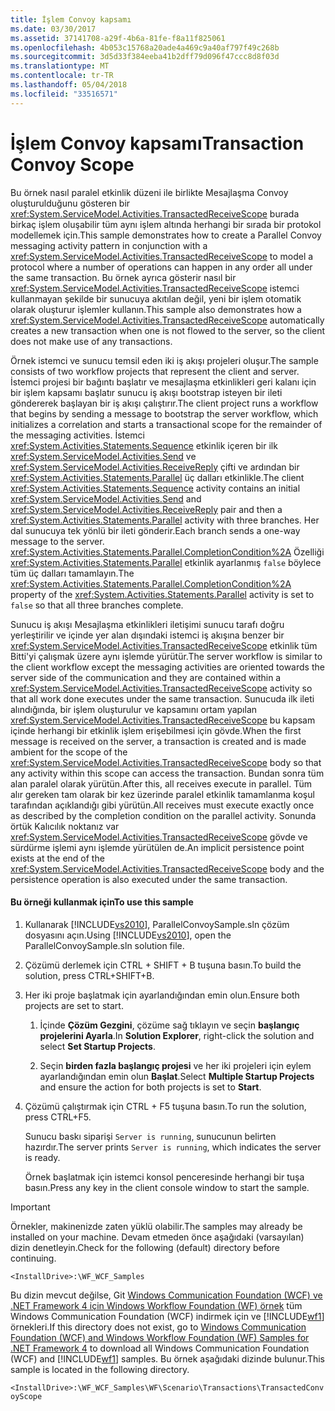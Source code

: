 ```yaml
---
title: İşlem Convoy kapsamı
ms.date: 03/30/2017
ms.assetid: 37141708-a29f-4b6a-81fe-f8a11f825061
ms.openlocfilehash: 4b053c15768a20ade4a469c9a40af797f49c268b
ms.sourcegitcommit: 3d5d33f384eeba41b2dff79d096f47ccc8d8f03d
ms.translationtype: MT
ms.contentlocale: tr-TR
ms.lasthandoff: 05/04/2018
ms.locfileid: "33516571"
---
```

# <a name="transaction-convoy-scope"></a><span data-ttu-id="63532-102">İşlem Convoy kapsamı</span><span class="sxs-lookup"><span data-stu-id="63532-102">Transaction Convoy Scope</span></span>
<span data-ttu-id="63532-103">Bu örnek nasıl paralel etkinlik düzeni ile birlikte Mesajlaşma Convoy oluşturulduğunu gösteren bir <xref:System.ServiceModel.Activities.TransactedReceiveScope> burada birkaç işlem oluşabilir tüm aynı işlem altında herhangi bir sırada bir protokol modellemek için.</span><span class="sxs-lookup"><span data-stu-id="63532-103">This sample demonstrates how to create a Parallel Convoy messaging activity pattern in conjunction with a <xref:System.ServiceModel.Activities.TransactedReceiveScope> to model a protocol where a number of operations can happen in any order all under the same transaction.</span></span> <span data-ttu-id="63532-104">Bu örnek ayrıca gösterir nasıl bir <xref:System.ServiceModel.Activities.TransactedReceiveScope> istemci kullanmayan şekilde bir sunucuya akıtılan değil, yeni bir işlem otomatik olarak oluşturur işlemler kullanın.</span><span class="sxs-lookup"><span data-stu-id="63532-104">This sample also demonstrates how a <xref:System.ServiceModel.Activities.TransactedReceiveScope> automatically creates a new transaction when one is not flowed to the server, so the client does not make use of any transactions.</span></span>  
  
 <span data-ttu-id="63532-105">Örnek istemci ve sunucu temsil eden iki iş akışı projeleri oluşur.</span><span class="sxs-lookup"><span data-stu-id="63532-105">The sample consists of two workflow projects that represent the client and server.</span></span> <span data-ttu-id="63532-106">İstemci projesi bir bağıntı başlatır ve mesajlaşma etkinlikleri geri kalanı için bir işlem kapsamı başlatır sunucu iş akışı bootstrap isteyen bir ileti göndererek başlayan bir iş akışı çalıştırır.</span><span class="sxs-lookup"><span data-stu-id="63532-106">The client project runs a workflow that begins by sending a message to bootstrap the server workflow, which initializes a correlation and starts a transactional scope for the remainder of the messaging activities.</span></span> <span data-ttu-id="63532-107">İstemci <xref:System.Activities.Statements.Sequence> etkinlik içeren bir ilk <xref:System.ServiceModel.Activities.Send> ve <xref:System.ServiceModel.Activities.ReceiveReply> çifti ve ardından bir <xref:System.Activities.Statements.Parallel> üç dalları etkinlikle.</span><span class="sxs-lookup"><span data-stu-id="63532-107">The client <xref:System.Activities.Statements.Sequence> activity contains an initial <xref:System.ServiceModel.Activities.Send> and <xref:System.ServiceModel.Activities.ReceiveReply> pair and then a <xref:System.Activities.Statements.Parallel> activity with three branches.</span></span> <span data-ttu-id="63532-108">Her dal sunucuya tek yönlü bir ileti gönderir.</span><span class="sxs-lookup"><span data-stu-id="63532-108">Each branch sends a one-way message to the server.</span></span> <span data-ttu-id="63532-109"><xref:System.Activities.Statements.Parallel.CompletionCondition%2A> Özelliği <xref:System.Activities.Statements.Parallel> etkinlik ayarlanmış `false` böylece tüm üç dalları tamamlayın.</span><span class="sxs-lookup"><span data-stu-id="63532-109">The <xref:System.Activities.Statements.Parallel.CompletionCondition%2A> property of the <xref:System.Activities.Statements.Parallel> activity is set to `false` so that all three branches complete.</span></span>  
  
 <span data-ttu-id="63532-110">Sunucu iş akışı Mesajlaşma etkinlikleri iletişimi sunucu tarafı doğru yerleştirilir ve içinde yer alan dışındaki istemci iş akışına benzer bir <xref:System.ServiceModel.Activities.TransactedReceiveScope> etkinlik tüm Bitti'yi çalışmak üzere aynı işlemde yürütür.</span><span class="sxs-lookup"><span data-stu-id="63532-110">The server workflow is similar to the client workflow except the messaging activities are oriented towards the server side of the communication and they are contained within a <xref:System.ServiceModel.Activities.TransactedReceiveScope> activity so that all work done executes under the same transaction.</span></span> <span data-ttu-id="63532-111">Sunucuda ilk ileti alındığında, bir işlem oluşturulur ve kapsamını ortam yapılan <xref:System.ServiceModel.Activities.TransactedReceiveScope> bu kapsam içinde herhangi bir etkinlik işlem erişebilmesi için gövde.</span><span class="sxs-lookup"><span data-stu-id="63532-111">When the first message is received on the server, a transaction is created and is made ambient for the scope of the <xref:System.ServiceModel.Activities.TransactedReceiveScope> body so that any activity within this scope can access the transaction.</span></span> <span data-ttu-id="63532-112">Bundan sonra tüm alan paralel olarak yürütün.</span><span class="sxs-lookup"><span data-stu-id="63532-112">After this, all receives execute in parallel.</span></span> <span data-ttu-id="63532-113">Tüm alır gereken tam olarak bir kez üzerinde paralel etkinlik tamamlanma koşul tarafından açıklandığı gibi yürütün.</span><span class="sxs-lookup"><span data-stu-id="63532-113">All receives must execute exactly once as described by the completion condition on the parallel activity.</span></span> <span data-ttu-id="63532-114">Sonunda örtük Kalıcılık noktanız var <xref:System.ServiceModel.Activities.TransactedReceiveScope> gövde ve sürdürme işlemi aynı işlemde yürütülen de.</span><span class="sxs-lookup"><span data-stu-id="63532-114">An implicit persistence point exists at the end of the <xref:System.ServiceModel.Activities.TransactedReceiveScope> body and the persistence operation is also executed under the same transaction.</span></span>  
  
#### <a name="to-use-this-sample"></a><span data-ttu-id="63532-115">Bu örneği kullanmak için</span><span class="sxs-lookup"><span data-stu-id="63532-115">To use this sample</span></span>  
  
1.  <span data-ttu-id="63532-116">Kullanarak [!INCLUDE[vs2010](../../../../includes/vs2010-md.md)], ParallelConvoySample.sln çözüm dosyasını açın.</span><span class="sxs-lookup"><span data-stu-id="63532-116">Using [!INCLUDE[vs2010](../../../../includes/vs2010-md.md)], open the ParallelConvoySample.sln solution file.</span></span>  
  
2.  <span data-ttu-id="63532-117">Çözümü derlemek için CTRL + SHIFT + B tuşuna basın.</span><span class="sxs-lookup"><span data-stu-id="63532-117">To build the solution, press CTRL+SHIFT+B.</span></span>  
  
3.  <span data-ttu-id="63532-118">Her iki proje başlatmak için ayarlandığından emin olun.</span><span class="sxs-lookup"><span data-stu-id="63532-118">Ensure both projects are set to start.</span></span>  
  
    1.  <span data-ttu-id="63532-119">İçinde **Çözüm Gezgini**, çözüme sağ tıklayın ve seçin **başlangıç projelerini Ayarla**.</span><span class="sxs-lookup"><span data-stu-id="63532-119">In **Solution Explorer**, right-click the solution and select **Set Startup Projects**.</span></span>  
  
    2.  <span data-ttu-id="63532-120">Seçin **birden fazla başlangıç projesi** ve her iki projeleri için eylem ayarlandığından emin olun **Başlat**.</span><span class="sxs-lookup"><span data-stu-id="63532-120">Select **Multiple Startup Projects** and ensure the action for both projects is set to **Start**.</span></span>  
  
4.  <span data-ttu-id="63532-121">Çözümü çalıştırmak için CTRL + F5 tuşuna basın.</span><span class="sxs-lookup"><span data-stu-id="63532-121">To run the solution, press CTRL+F5.</span></span>  
  
     <span data-ttu-id="63532-122">Sunucu baskı siparişi `Server is running`, sunucunun belirten hazırdır.</span><span class="sxs-lookup"><span data-stu-id="63532-122">The server prints `Server is running`, which indicates the server is ready.</span></span>  
  
     <span data-ttu-id="63532-123">Örnek başlatmak için istemci konsol penceresinde herhangi bir tuşa basın.</span><span class="sxs-lookup"><span data-stu-id="63532-123">Press any key in the client console window to start the sample.</span></span>  
  
> [!IMPORTANT]
>  <span data-ttu-id="63532-124">Örnekler, makinenizde zaten yüklü olabilir.</span><span class="sxs-lookup"><span data-stu-id="63532-124">The samples may already be installed on your machine.</span></span> <span data-ttu-id="63532-125">Devam etmeden önce aşağıdaki (varsayılan) dizin denetleyin.</span><span class="sxs-lookup"><span data-stu-id="63532-125">Check for the following (default) directory before continuing.</span></span>  
>   
>  `<InstallDrive>:\WF_WCF_Samples`  
>   
>  <span data-ttu-id="63532-126">Bu dizin mevcut değilse, Git [Windows Communication Foundation (WCF) ve .NET Framework 4 için Windows Workflow Foundation (WF) örnek](http://go.microsoft.com/fwlink/?LinkId=150780) tüm Windows Communication Foundation (WCF) indirmek için ve [!INCLUDE[wf1](../../../../includes/wf1-md.md)] örnekleri.</span><span class="sxs-lookup"><span data-stu-id="63532-126">If this directory does not exist, go to [Windows Communication Foundation (WCF) and Windows Workflow Foundation (WF) Samples for .NET Framework 4](http://go.microsoft.com/fwlink/?LinkId=150780) to download all Windows Communication Foundation (WCF) and [!INCLUDE[wf1](../../../../includes/wf1-md.md)] samples.</span></span> <span data-ttu-id="63532-127">Bu örnek aşağıdaki dizinde bulunur.</span><span class="sxs-lookup"><span data-stu-id="63532-127">This sample is located in the following directory.</span></span>  
>   
>  `<InstallDrive>:\WF_WCF_Samples\WF\Scenario\Transactions\TransactedConvoyScope`